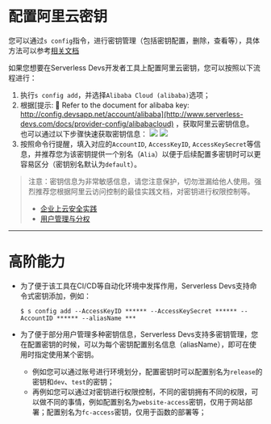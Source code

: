 # 配置阿里云密钥

您可以通过`s config`指令，进行密钥管理（包括密钥配置，删除，查看等），具体方法可以参考[相关文档](http://www.serverless-devs.com/docs/command#config%E6%8C%87%E4%BB%A4)

如果您想要在Serverless Devs开发者工具上配置阿里云密钥，您可以按照以下流程进行：

1. 执行`s config add`，并选择`Alibaba Cloud (alibaba)`选项；
2. 根据[提示: 🧭 Refer to the document for alibaba key:  http://config.devsapp.net/account/alibaba](http://www.serverless-devs.com/docs/provider-config/alibabacloud) ，获取阿里云密钥信息。   
也可以通过以下步骤快速获取密钥信息：
![](https://img.alicdn.com/tfs/TB13J02wp67gK0jSZPfXXahhFXa-2424-1380.png)
![](https://img.alicdn.com/tfs/TB1cYuGwuH2gK0jSZJnXXaT1FXa-2424-1380.png)
3. 按照命令行提醒，填入对应的`AccountID`, `AccessKeyID`, `AccessKeySecret`等信息，并推荐您为该密钥提供一个别名（`Alia`）以便于后续配置多密钥时可以更容易区分（密钥别名默认为`default`）。

> 注意：密钥信息为非常敏感信息，请您注意保护，切勿泄漏给他人使用。强烈推荐您根据阿里云访问控制的最佳实践文档，对密钥进行权限控制等。
> - [企业上云安全实践](https://help.aliyun.com/document_detail/102600.html?spm=a2c4g.11186623.6.705.17702d44PNMPMr)
> - [用户管理与分权](https://help.aliyun.com/document_detail/93742.html?spm=a2c4g.11186623.6.706.12594ba6Zl7pgC)
     
--------

# 高阶能力

- 为了便于该工具在CI/CD等自动化环境中发挥作用，Serverless Devs支持命令式密钥添加，例如：
    ```shell
    $ s config add --AccessKeyID ****** --AccessKeySecret ****** --AccountID ****** --aliasName ***
    ```

- 为了便于部分用户管理多种密钥信息，Serverless Devs支持多密钥管理，您在配置密钥的时候，可以为每个密钥配置别名信息（aliasName），即可在使用时指定使用某个密钥。
    - 例如您可以通过账号进行环境划分，配置密钥时可以配置别名为`release`的密钥和`dev`、`test`的密钥；
    - 再例如您可以通过对密钥进行权限控制，不同的密钥拥有不同的权限，可以做不同的事情，例如配置别名为`website-access`密钥，仅用于网站部署；配置别名为`fc-access`密钥，仅用于函数的部署等；
